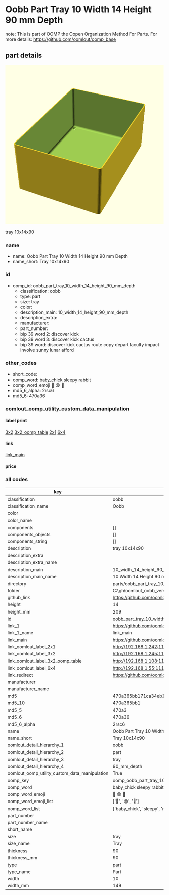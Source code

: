 # Oobb Part Tray 10 Width 14 Height 90 mm Depth  

note: This is part of OOMP the Oopen Organization Method For Parts. For more details: https://github.com/oomlout/oomp_base

##  part details
  

[![](3dpr.png)](3dpr.png)

tray 10x14x90



### name
* name: Oobb Part Tray 10 Width 14 Height 90 mm Depth
* name_short: Tray 10x14x90 
### id
* oomp_id: oobb_part_tray_10_width_14_height_90_mm_depth
  * classification: oobb
  * type: part
  * size: tray
  * color: 
  * description_main: 10_width_14_height_90_mm_depth
  * description_extra: 
  * manufacturer: 
  * part_number: 
  * bip 39 word 2: discover kick
  * bip 39 word 3: discover kick cactus
  * bip 39 word: discover kick cactus route copy depart faculty impact involve sunny lunar afford

### other_codes
* short_code: 
* oomp_word: baby_chick sleepy rabbit
* oomp_word_emoji :baby_chick: :sleepy: :rabbit:
* md5_6_alpha: 2rsc6
* md5_6: 470a36






### oomlout_oomp_utility_custom_data_manipulation
#### label print
[3x2](http://192.168.1.245:1112/?label=oomp%202rsc6)
[3x2_oomp_table](http://192.168.1.108:1112/?label=oomp%202rsc6)
[2x1](http://192.168.1.242:1112/?label=oomp%202rsc6)
[6x4](http://192.168.1.55:1112/?label=oomp%202rsc6)    

#### link

[link_main](https://github.com/oomlout/oomlout_oobb_version_4_generated_parts/tree/main/navigation_oomp/oobb/part/tray/10_width_14_height_90_mm_depth/part)                              

#### price







### all codes 
| key | value |  
| --- | --- |  
| classification | oobb |  
| classification_name | Oobb |  
| color |  |  
| color_name |  |  
| components | [] |  
| components_objects | [] |  
| components_string | [] |  
| description | tray 10x14x90 |  
| description_extra |  |  
| description_extra_name |  |  
| description_main | 10_width_14_height_90_mm_depth |  
| description_main_name | 10 Width 14 Height 90 mm Depth |  
| directory | parts/oobb_part_tray_10_width_14_height_90_mm_depth |  
| folder | C:\gh\oomlout_oobb_version_4_generated_parts\parts\oobb_part_tray_10_width_14_height_90_mm_depth |  
| github_link | https://github.com/oomlout/oomlout_oomp_part_src/tree/main/parts/oobb_part_tray_10_width_14_height_90_mm_depth |  
| height | 14 |  
| height_mm | 209 |  
| id | oobb_part_tray_10_width_14_height_90_mm_depth |  
| link_1 | https://github.com/oomlout/oomlout_oobb_version_4_generated_parts/tree/main/navigation_oomp/oobb/part/tray/10_width_14_height_90_mm_depth/part |  
| link_1_name | link_main |  
| link_main | https://github.com/oomlout/oomlout_oobb_version_4_generated_parts/tree/main/navigation_oomp/oobb/part/tray/10_width_14_height_90_mm_depth/part |  
| link_oomlout_label_2x1 | http://192.168.1.242:1112/?label=oomp%202rsc6 |  
| link_oomlout_label_3x2 | http://192.168.1.245:1112/?label=oomp%202rsc6 |  
| link_oomlout_label_3x2_oomp_table | http://192.168.1.108:1112/?label=oomp%202rsc6 |  
| link_oomlout_label_6x4 | http://192.168.1.55:1112/?label=oomp%202rsc6 |  
| link_redirect | https://github.com/oomlout/oomlout_oobb_version_4_generated_parts/tree/main/parts/oobb_tray_10_14_90 |  
| manufacturer |  |  
| manufacturer_name |  |  
| md5 | 470a365bb171ca34eb180bc8401e89f7 |  
| md5_10 | 470a365bb1 |  
| md5_5 | 470a3 |  
| md5_6 | 470a36 |  
| md5_6_alpha | 2rsc6 |  
| name | Oobb Part Tray 10 Width 14 Height 90 mm Depth |  
| name_short | Tray 10x14x90  |  
| oomlout_detail_hierarchy_1 | oobb |  
| oomlout_detail_hierarchy_2 | part |  
| oomlout_detail_hierarchy_3 | tray |  
| oomlout_detail_hierarchy_4 | 90_mm_depth |  
| oomlout_oomp_utility_custom_data_manipulation | True |  
| oomp_key | oomp_oobb_part_tray_10_width_14_height_90_mm_depth |  
| oomp_word | baby_chick sleepy rabbit |  
| oomp_word_emoji | :baby_chick: :sleepy: :rabbit: |  
| oomp_word_emoji_list | [':baby_chick:', ':sleepy:', ':rabbit:'] |  
| oomp_word_list | ['baby_chick', 'sleepy', 'rabbit'] |  
| part_number |  |  
| part_number_name |  |  
| short_name |  |  
| size | tray |  
| size_name | Tray |  
| thickness | 90 |  
| thickness_mm | 90 |  
| type | part |  
| type_name | Part |  
| width | 10 |  
| width_mm | 149 |  
